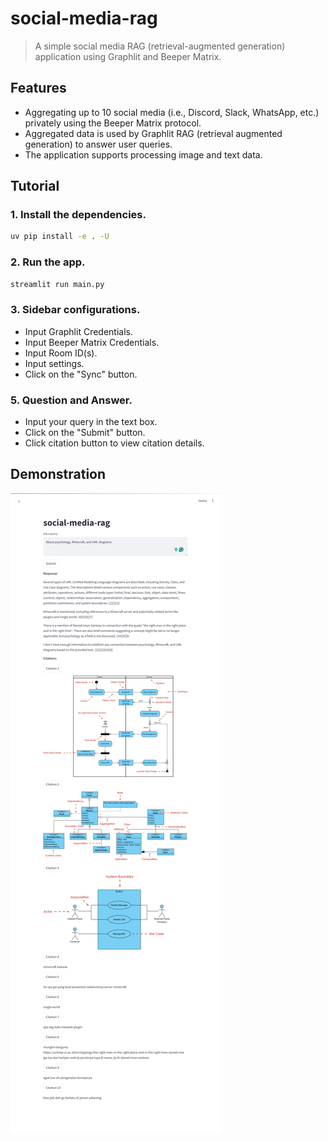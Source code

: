 # social-media-rag

> A simple social media RAG (retrieval-augmented generation) application using Graphlit and Beeper Matrix.

## Features

- Aggregating up to 10 social media (i.e., Discord, Slack, WhatsApp, etc.) privately using the Beeper Matrix protocol.
- Aggregated data is used by Graphlit RAG (retrieval augmented generation) to answer user queries.
- The application supports processing image and text data.

## Tutorial

### 1. Install the dependencies.

```bash
uv pip install -e . -U
```

### 2. Run the app.

```bash
streamlit run main.py
```

### 3. Sidebar configurations.

- Input Graphlit Credentials.
- Input Beeper Matrix Credentials.
- Input Room ID(s).
- Input settings.
- Click on the "Sync" button.

### 5. Question and Answer.

- Input your query in the text box.
- Click on the "Submit" button.
- Click citation button to view citation details.

## Demonstration

![demo-1.png](assets/demo-1.png)